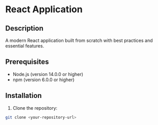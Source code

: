 # React Application

## Description
A modern React application built from scratch with best practices and essential features.

## Prerequisites
- Node.js (version 14.0.0 or higher)
- npm (version 6.0.0 or higher)

## Installation
1. Clone the repository:
```bash
git clone <your-repository-url>
